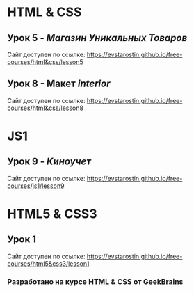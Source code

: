 # HTML & CSS

## Урок 5 - ***Магазин Уникальных Товаров***
Сайт доступен по ссылке: https://evstarostin.github.io/free-courses/html&css/lesson5

## Урок 8 - Макет ***interior***
Сайт доступен по ссылке: https://evstarostin.github.io/free-courses/html&css/lesson8

# JS1

## Урок 9 - ***Киноучет***
Сайт доступен по ссылке: https://evstarostin.github.io/free-courses/js1/lesson9

# HTML5 & CSS3

## Урок 1
Сайт доступен по ссылке: https://evstarostin.github.io/free-courses/html5&css3/lesson1

### Разработано на курсе **HTML & CSS** от [GeekBrains](https://geekbrains.ru/) 
